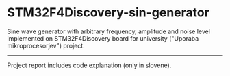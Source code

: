 # STM32F4Discovery-sin-generator
Sine wave generator with arbitrary frequency, amplitude and noise level implemented on STM32F4Discovery board for university ("Uporaba mikroprocesorjev") project. 

---

Project report includes code explanation (only in slovene).
